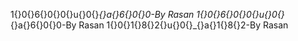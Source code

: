 1‌{}0‌{}6‌{}0‌{}0‌{}u‌{}0‌{}_‌{}a‌{}6‌{}0‌{}0-By Rasan
1‌{}0‌{}6‌{}0‌{}0‌{}u‌{}0‌{}_‌{}a‌{}6‌{}0‌{}0-By Rasan
1{}0‌{}1‌{}8‌{}2‌{}u‌{}0‌{}_‌{}a‌{}1‌{}8‌{}2-By Rasan
